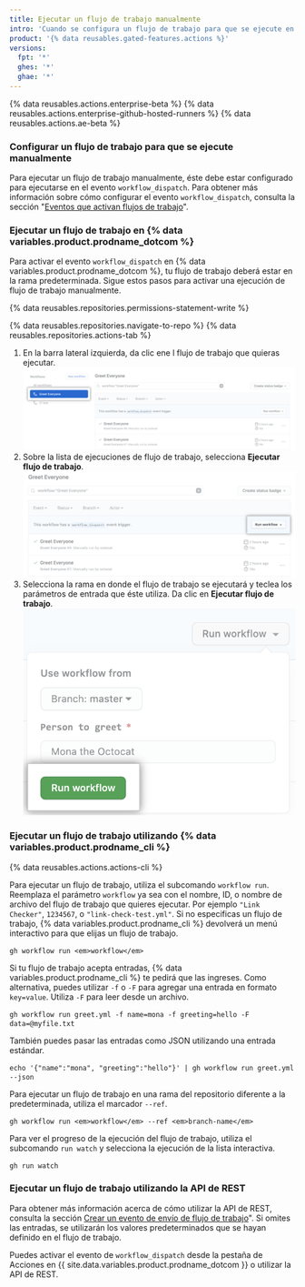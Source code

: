 ```yaml
---
title: Ejecutar un flujo de trabajo manualmente
intro: 'Cuando se configura un flujo de trabajo para que se ejecute en el evento `workflow_dispatch`, puedes ejecutarlo utilizando la pestaña de Acciones en {% data variables.product.prodname_dotcom %}, {% data variables.product.prodname_cli %}, o en la API de REST.'
product: '{% data reusables.gated-features.actions %}'
versions:
  fpt: '*'
  ghes: '*'
  ghae: '*'
---
```


{% data reusables.actions.enterprise-beta %}
{% data reusables.actions.enterprise-github-hosted-runners %}
{% data reusables.actions.ae-beta %}

### Configurar un flujo de trabajo para que se ejecute manualmente

Para ejecutar un flujo de trabajo manualmente, éste debe estar configurado para ejecutarse en el evento `workflow_dispatch`. Para obtener más información sobre cómo configurar el evento `workflow_dispatch`, consulta la sección "[Eventos que activan flujos de trabajo](/actions/reference/events-that-trigger-workflows#workflow_dispatch)".

### Ejecutar un flujo de trabajo en {% data variables.product.prodname_dotcom %}

Para activar el evento `workflow_dispatch` en {% data variables.product.prodname_dotcom %}, tu flujo de trabajo deberá estar en la rama predeterminada. Sigue estos pasos para activar una ejecución de flujo de trabajo manualmente.

{% data reusables.repositories.permissions-statement-write %}

{% data reusables.repositories.navigate-to-repo %}
{% data reusables.repositories.actions-tab %}
1. En la barra lateral izquierda, da clic ene l flujo de trabajo que quieras ejecutar. ![flujo de trabajo de la selección en las acciones](/assets/images/actions-select-workflow.png)
1. Sobre la lista de ejecuciones de flujo de trabajo, selecciona **Ejecutar flujo de trabajo**. ![envío del flujo de trabajo de las acciónes](/assets/images/actions-workflow-dispatch.png)
1. Selecciona la rama en donde el flujo de trabajo se ejecutará y teclea los parámetros de entrada que éste utiliza. Da clic en **Ejecutar flujo de trabajo**. ![flujo de trabajo de la ejecución manual de las acciones](/assets/images/actions-manually-run-workflow.png)

### Ejecutar un flujo de trabajo utilizando {% data variables.product.prodname_cli %}

{% data reusables.actions.actions-cli %}

Para ejecutar un flujo de trabajo, utiliza el subcomando `workflow run`. Reemplaza el parámetro `workflow` ya sea con el nombre, ID, o nombre de archivo del flujo de trabajo que quieres ejecutar. Por ejemplo `"Link Checker"`, `1234567`, o `"link-check-test.yml"`. Si no especificas un flujo de trabajo, {% data variables.product.prodname_cli %} devolverá un menú interactivo para que elijas un flujo de trabajo.

```shell
gh workflow run <em>workflow</em>
```

Si tu flujo de trabajo acepta entradas, {% data variables.product.prodname_cli %} te pedirá que las ingreses. Como alternativa, puedes utilizar `-f` o `-F` para agregar una entrada en formato `key=value`. Utiliza `-F` para leer desde un archivo.

```shell
gh workflow run greet.yml -f name=mona -f greeting=hello -F data=@myfile.txt
```

También puedes pasar las entradas como JSON utilizando una entrada estándar.

```shell
echo '{"name":"mona", "greeting":"hello"}' | gh workflow run greet.yml --json
```

Para ejecutar un flujo de trabajo en una rama del repositorio diferente a la predeterminada, utiliza el marcador `--ref`.

```shell
gh workflow run <em>workflow</em> --ref <em>branch-name</em>
```

Para ver el progreso de la ejecución del flujo de trabajo, utiliza el subcomando `run watch` y selecciona la ejecución de la lista interactiva.

```shell
gh run watch
```

### Ejecutar un flujo de trabajo utilizando la API de REST

Para obtener más información acerca de cómo utilizar la API de REST, consulta la sección [Crear un evento de envío de flujo de trabajo](/rest/reference/actions/#create-a-workflow-dispatch-event)". Si omites las entradas, se utilizarán los valores predeterminados que se hayan definido en el flujo de trabajo.

Puedes activar el evento de `workflow_dispatch` desde la pestaña de Acciones en {{ site.data.variables.product.prodname_dotcom }} o utilizar la API de REST.
